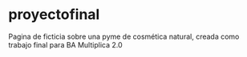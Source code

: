# proyectofinal
Pagina de ficticia sobre una pyme de cosmética natural, creada como trabajo final para BA Multiplica 2.0
